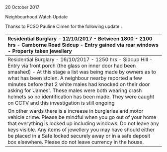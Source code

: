 20 October 2017

Neighbourhood Watch Update

Thanks to PCSO Pauline Cimen for the following update :

| Residential Burglary - 12/10/2017 - Between 1800 - 2100 hrs - Camborne Road Sidcup - Entry gained via rear windows - Property taken jewellery                                                                                                                                                                                                                                                                                                                                |
| :--------------------------------------------------------------------------------------------------------------------------------------------------------------------------------------------------------------------------------------------------------------------------------------------------------------------------------------------------------------------------------------------------------------------------------------------------------------------------- |
| Residential Burglary - 16/10/2017 - 1250 hrs - Sidcup Hill - Entry via front porch (the glass on inner door had been smashed) - At this stage a list was being made by owners as to what has been stolen. A neighbour nearby reported a few minutes before that 2 white males had knocked on their door asking for 'James'. These males were both wearing crash helmets so no identification has been made. They were caught on CCTV and this investigation is still ongoing |
| On other wards there is a increase in burglaries and motor vehicle crime. Please be mindful when you go out of your home that everything is locked up including windows. Do not leave any keys visible. Any items of jewellery you may have should either be placed in a Safe locked securely away or in a safe deposit box elsewhere. Please do not leave currency in the house.                                                                                            |

